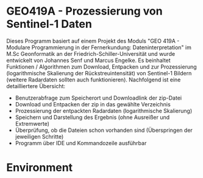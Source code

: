 # GEO419A - Prozessierung von Sentinel-1 Daten
Dieses Programm basiert auf einem Projekt des Moduls "GEO 419A - Modulare Programmierung in der Fernerkundung: Dateninterpretation" im M.Sc Geonformatik an der Friedrich-Schiller-Universität und wurde entwickelt von Johannes Senf und Marcus Engelke.
Es beinhaltet Funktionen / Algorithmen zum Download, Entpacken und zur Prozessierung (logarithmische Skalierung der Rückstreuintensität) von Sentinel-1 Bildern (weitere Radardaten sollten auch funktionieren). Nachfolgend ist eine detailliertere Übersicht:

- Benutzerabfrage zum Speicherort und Downloadlink der zip-Datei
- Download und Entpacken der zip in das gewählte Verzeichnis
- Prozessierung der entpackten Radardaten (logarithmische Skalierung)
- Speichern und Darstellung des Ergebnis (ohne Ausreißer und Extremwerte)
- Überprüfung, ob die Dateien schon vorhanden sind (Überspringen der jeweiligen Schritte)
- Programm über IDE und Kommandozeile ausführbar

# Environment

